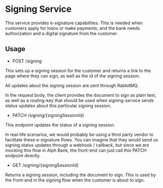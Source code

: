 # Signing Service

This service provides e-signature capabilities. 
This is needed when customers apply for loans or make payments, and the bank needs authorization and a digital signature from the customer.

## Usage

* POST /signing 

This sets up a signing session for the customer and returns a link to the page where they can sign, as well as the id of the signing session.

All updates about the signing session are sent through RabbitMQ.

In the request body, the client provides the document to sign as plain text, 
as well as a routing-key that should be used when signing-service sends status updates about this particular signing session.

* PATCH /signing/{signingSessionId}

This endpoint updates the status of a signing session.

In real-life scenarios, we would probably be using a third party vendor to facilitate these e-signature flows.
You can imagine that they would send us signing status updates through a webhook / callback, but since we are mocking this flow in Alph Bank,
the front-end can just call this PATCH endpoint directly.

* GET /signing/{signingSessionId}

Returns a signing session, including the document to sign. This is used by the front-end in the signing flow when the customer is about to sign.